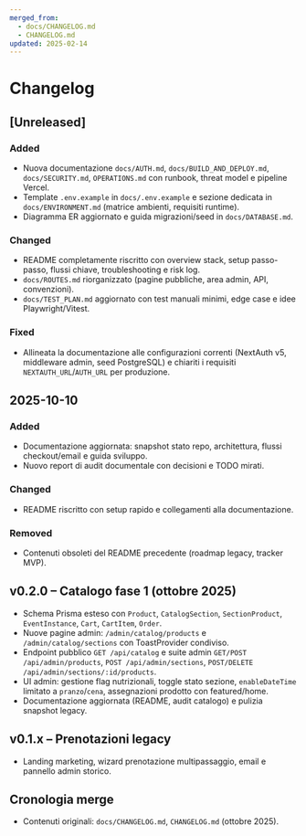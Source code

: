 ```yaml
---
merged_from:
  - docs/CHANGELOG.md
  - CHANGELOG.md
updated: 2025-02-14
---
```

# Changelog

## [Unreleased]
### Added
- Nuova documentazione `docs/AUTH.md`, `docs/BUILD_AND_DEPLOY.md`, `docs/SECURITY.md`, `OPERATIONS.md` con runbook, threat model e pipeline Vercel.
- Template `.env.example` in `docs/.env.example` e sezione dedicata in `docs/ENVIRONMENT.md` (matrice ambienti, requisiti runtime).
- Diagramma ER aggiornato e guida migrazioni/seed in `docs/DATABASE.md`.

### Changed
- README completamente riscritto con overview stack, setup passo-passo, flussi chiave, troubleshooting e risk log.
- `docs/ROUTES.md` riorganizzato (pagine pubbliche, area admin, API, convenzioni).
- `docs/TEST_PLAN.md` aggiornato con test manuali minimi, edge case e idee Playwright/Vitest.

### Fixed
- Allineata la documentazione alle configurazioni correnti (NextAuth v5, middleware admin, seed PostgreSQL) e chiariti i requisiti `NEXTAUTH_URL`/`AUTH_URL` per produzione.

## 2025-10-10
### Added
- Documentazione aggiornata: snapshot stato repo, architettura, flussi checkout/email e guida sviluppo.
- Nuovo report di audit documentale con decisioni e TODO mirati.

### Changed
- README riscritto con setup rapido e collegamenti alla documentazione.

### Removed
- Contenuti obsoleti del README precedente (roadmap legacy, tracker MVP).

## v0.2.0 – Catalogo fase 1 (ottobre 2025)
- Schema Prisma esteso con `Product`, `CatalogSection`, `SectionProduct`, `EventInstance`, `Cart`, `CartItem`, `Order`.
- Nuove pagine admin: `/admin/catalog/products` e `/admin/catalog/sections` con ToastProvider condiviso.
- Endpoint pubblico `GET /api/catalog` e suite admin `GET/POST /api/admin/products`, `POST /api/admin/sections`, `POST/DELETE /api/admin/sections/:id/products`.
- UI admin: gestione flag nutrizionali, toggle stato sezione, `enableDateTime` limitato a `pranzo`/`cena`, assegnazioni prodotto con featured/home.
- Documentazione aggiornata (README, audit catalogo) e pulizia snapshot legacy.

## v0.1.x – Prenotazioni legacy
- Landing marketing, wizard prenotazione multipassaggio, email e pannello admin storico.

## Cronologia merge
- Contenuti originali: `docs/CHANGELOG.md`, `CHANGELOG.md` (ottobre 2025).

